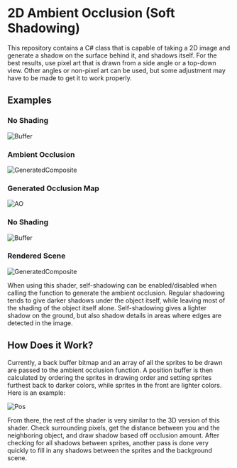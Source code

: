 # 2D Ambient Occlusion (Soft Shadowing)
This repository contains a C# class that is capable of taking a 2D image
and generate a shadow on the surface behind it, and shadows itself.
For the best results, use pixel art that is drawn from a side angle
or a top-down view. Other angles or non-pixel art can be used, but
some adjustment may have to be made to get it to work properly.

## Examples
### No Shading
![Buffer](https://github.com/STOL4S/2D-Ambient-Occlusion/assets/138336394/8a84c6a5-1337-4c0f-9e5c-1478543f6e12)
### Ambient Occlusion
![GeneratedComposite](https://github.com/STOL4S/2D-Ambient-Occlusion/assets/138336394/f371e30a-ac95-4666-a679-0915581742eb)
### Generated Occlusion Map
![AO](https://github.com/STOL4S/2D-Ambient-Occlusion/assets/138336394/5a83ea8b-66b4-4ee5-9b5c-a41c489fc06b)

### No Shading
![Buffer](https://github.com/STOL4S/2D-Ambient-Occlusion/assets/138336394/5059ff88-9704-44ce-9af5-180287ab2131)
### Rendered Scene
![GeneratedComposite](https://github.com/STOL4S/2D-Ambient-Occlusion/assets/138336394/6f768084-a54e-4ad6-9943-6ed8e567f200)

When using this shader, self-shadowing can be enabled/disabled when calling the function to generate the ambient occlusion.
Regular shadowing tends to give darker shadows under the object itself, while leaving most of the shading of the object itself
alone. Self-shadowing gives a lighter shadow on the ground, but also shadow details in areas where edges are detected in the image.

## How Does it Work?
Currently, a back buffer bitmap and an array of all the sprites to be drawn are passed to the ambient occlusion function.
A position buffer is then calculated by ordering the sprites in drawing order and setting sprites furthest back to darker
colors, while sprites in the front are lighter colors. Here is an example:

![Pos](https://github.com/STOL4S/2D-Ambient-Occlusion/assets/138336394/4821d66d-a552-41cf-9440-45eaa45e2fed)

From there, the rest of the shader is very similar to the 3D version of this shader. Check surrounding pixels, get the distance
between you and the neighboring object, and draw shadow based off occlusion amount. After checking for all shadows between sprites,
another pass is done very quickly to fill in any shadows between the sprites and the background scene.
